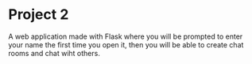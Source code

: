 # Project 2

A web application made with Flask where you will be prompted to enter your name the first time you open it, then you will be able to create chat rooms and chat wiht others.
